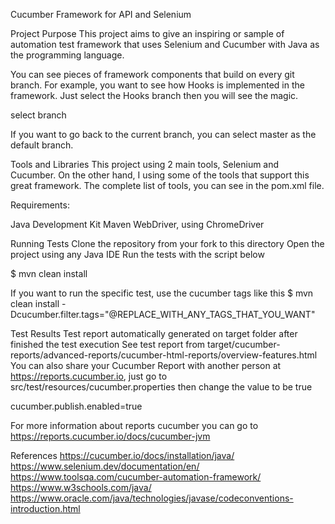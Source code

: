 Cucumber Framework for API and Selenium

Project Purpose
This project aims to give an inspiring or sample of automation test framework that uses Selenium and Cucumber with Java as the programming language.

You can see pieces of framework components that build on every git branch. For example, you want to see how Hooks is implemented in the framework. Just select the Hooks branch then you will see the magic.

select branch

If you want to go back to the current branch, you can select master as the default branch.

Tools and Libraries
This project using 2 main tools, Selenium and Cucumber. On the other hand, I using some of the tools that support this great framework. The complete list of tools, you can see in the pom.xml file.

Requirements:

Java Development Kit
Maven
WebDriver, using ChromeDriver


Running Tests
Clone the repository from your fork to this directory
Open the project using any Java IDE
Run the tests with the script below

$ mvn clean install

If you want to run the specific test, use the cucumber tags like this
$ mvn clean install -Dcucumber.filter.tags="@REPLACE_WITH_ANY_TAGS_THAT_YOU_WANT"


Test Results
Test report automatically generated on target folder after finished the test execution
See test report from target/cucumber-reports/advanced-reports/cucumber-html-reports/overview-features.html
You can also share your Cucumber Report with another person at https://reports.cucumber.io, just go to src/test/resources/cucumber.properties then change the value to be true

cucumber.publish.enabled=true

For more information about reports cucumber you can go to https://reports.cucumber.io/docs/cucumber-jvm

References
https://cucumber.io/docs/installation/java/
https://www.selenium.dev/documentation/en/
https://www.toolsqa.com/cucumber-automation-framework/
https://www.w3schools.com/java/
https://www.oracle.com/java/technologies/javase/codeconventions-introduction.html
